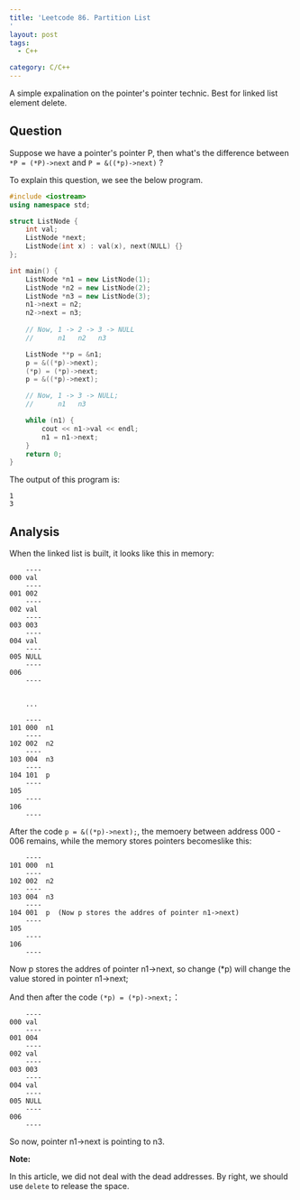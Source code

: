 ```yaml
---
title: 'Leetcode 86. Partition List
'
layout: post
tags:
  - C++

category: C/C++
---
```


A simple expalination on the pointer's pointer technic. Best for linked list element delete.

<!--more-->

## Question

Suppose we have a pointer's pointer P, then what's the difference between `*P = (*P)->next` and `P = &((*p)->next)` ?

To explain this question, we see the below program.

```cpp
#include <iostream>
using namespace std;

struct ListNode {
    int val;
    ListNode *next;
    ListNode(int x) : val(x), next(NULL) {}
};

int main() {
    ListNode *n1 = new ListNode(1);
    ListNode *n2 = new ListNode(2);
    ListNode *n3 = new ListNode(3);
    n1->next = n2;
    n2->next = n3;
    
    // Now, 1 -> 2 -> 3 -> NULL
    //      n1   n2   n3

    ListNode **p = &n1;
    p = &((*p)->next);
    (*p) = (*p)->next;
    p = &((*p)->next);

	// Now, 1 -> 3 -> NULL;
	//      n1   n3

    while (n1) {
        cout << n1->val << endl;
        n1 = n1->next;
    }
    return 0;
}
```

The output of this program is:

```
1
3
```

## Analysis

When the linked list is built, it looks like this in memory:

```
	----
000 val 
	----
001 002  
	----
002 val
	----
003 003
	----
004 val
	----
005 NULL
	----
006
	----
	
	
	...
	
	----
101	000  n1
	----
102 002  n2
	----
103 004  n3
	----
104 101  p
	----
105
	----
106
	----
```
After the code `p = &((*p)->next);`, the memoery between address 000 - 006 remains, while the memory stores pointers becomeslike this:

```
	----
101	000  n1
	----
102 002  n2
	----
103 004  n3
	----
104 001  p  (Now p stores the addres of pointer n1->next)
	----
105
	----
106
	----
```

Now p stores the addres of pointer n1->next, so change (*p) will change the value stored in pointer n1->next;

And then after the code `(*p) = (*p)->next;`：

```
	----
000 val 
	----
001 004  
	----
002 val
	----
003 003
	----
004 val
	----
005 NULL
	----
006
	----

```

So now, pointer n1->next is pointing to n3.


**Note:**

In this article, we did not deal with the dead addresses. By right, we should use `delete` to release the space.

